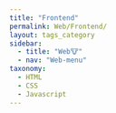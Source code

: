 ```yaml
---
title: "Frontend"
permalink: Web/Frontend/
layout: tags_category
sidebar:
  - title: "Web🐮"
  - nav: "Web-menu"
taxonomy:
  - HTML
  - CSS
  - Javascript
---
```


